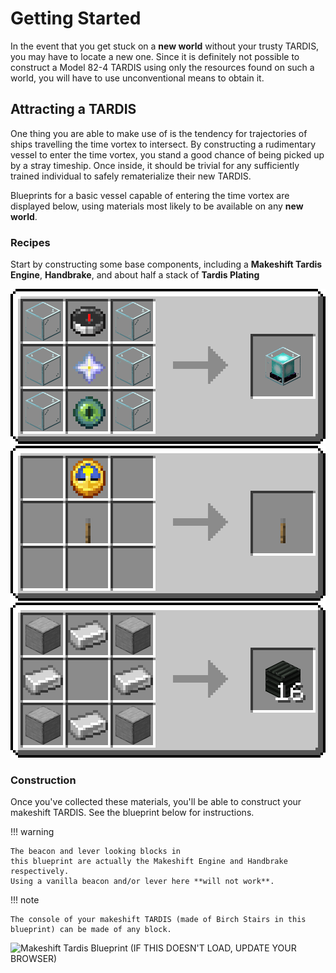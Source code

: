 # Getting Started

In the event that you get stuck on a **new world** without your trusty TARDIS, 
you may have to locate a new one. Since it is definitely not possible to 
construct a Model 82-4 TARDIS using only the resources found on such a world, 
you will have to use unconventional means to obtain it.

## Attracting a TARDIS

One thing you are able to make use of is the tendency for trajectories of ships travelling the time vortex to intersect.
By constructing a rudimentary vessel to enter the time vortex, 
you stand a good chance of being picked up by a stray timeship. 
Once inside, it should be trivial for any sufficiently trained individual to safely rematerialize their new TARDIS.

Blueprints for a basic vessel capable of entering the time vortex are displayed below, 
using materials most likely to be available on any **new world**.

### Recipes

Start by constructing some base components, including a **Makeshift Tardis Engine**, **Handbrake**,
and about half a stack of **Tardis Plating**

![Makeshift Tardis Engine Recipe](img/makeshift_engine_recipe.png)
![Handbrake Recipe](img/handbrake_recipe.png)
![Plating Recipe](img/plating_recipe.png)

### Construction

Once you've collected these materials, you'll be able to construct your makeshift TARDIS.
See the blueprint below for instructions. 

!!! warning

    The beacon and lever looking blocks in 
    this blueprint are actually the Makeshift Engine and Handbrake respectively.
    Using a vanilla beacon and/or lever here **will not work**.

!!! note
    
    The console of your makeshift TARDIS (made of Birch Stairs in this blueprint) can be made of any block.

![Makeshift Tardis Blueprint (IF THIS DOESN'T LOAD, UPDATE YOUR BROWSER)](img/makeshift_tardis.apng)